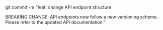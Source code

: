 git commit -m "feat: change API endpoint structure

BREAKING CHANGE: API endpoints now follow a new versioning scheme. Please refer to the updated API documentation."

